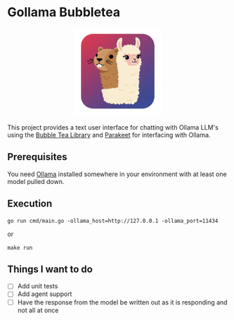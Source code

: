 # Gollama Bubbletea

<div align="center">
  <img src="images/Icon.png" alt="Icon" width="200"/>
</div>

This project provides a text user interface for chatting with Ollama LLM's using the [Bubble Tea Library](https://github.com/charmbracelet/bubbletea) and [Parakeet](https://github.com/parakeet-nest/parakeet/llm) for interfacing with Ollama.

## Prerequisites
You need [Ollama](https://ollama.com/) installed somewhere in your environment with at least one model pulled down.

## Execution
```
go run cmd/main.go -ollama_host=http://127.0.0.1 -ollama_port=11434
```
or
```
make run
```
## Things I want to do
- [ ] Add unit tests
- [ ] Add agent support
- [ ] Have the response from the model be written out as it is responding and not 
      all at once